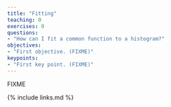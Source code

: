 ```yaml
---
title: "Fitting"
teaching: 0
exercises: 0
questions:
- "How can I fit a common function to a histogram?"
objectives:
- "First objective. (FIXME)"
keypoints:
- "First key point. (FIXME)"
---
```

FIXME

{% include links.md %}
